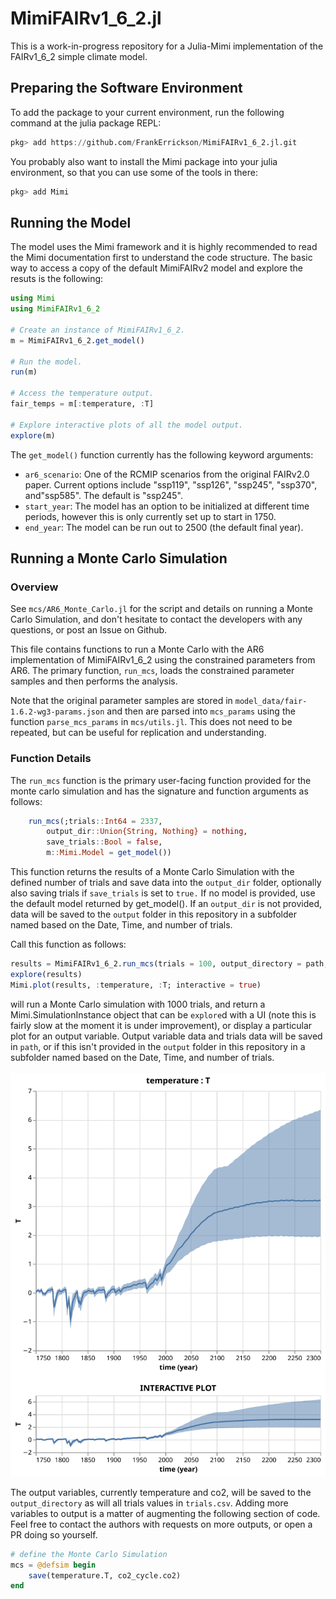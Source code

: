 # MimiFAIRv1_6_2.jl

This is a work-in-progress repository for a Julia-Mimi implementation of the FAIRv1_6_2 simple climate model.

## Preparing the Software Environment

To add the package to your current environment, run the following command at the julia package REPL:

```julia
pkg> add https://github.com/FrankErrickson/MimiFAIRv1_6_2.jl.git
```

You probably also want to install the Mimi package into your julia environment, so that you can use some of the tools in there:

```julia
pkg> add Mimi
```

## Running the Model

The model uses the Mimi framework and it is highly recommended to read the Mimi  documentation first to understand the code structure. The basic way to access a copy of the default MimiFAIRv2 model and explore the resuts is the following:

```julia
using Mimi 
using MimiFAIRv1_6_2

# Create an instance of MimiFAIRv1_6_2.
m = MimiFAIRv1_6_2.get_model() 

# Run the model.
run(m)

# Access the temperature output.
fair_temps = m[:temperature, :T]

# Explore interactive plots of all the model output.
explore(m)
```

The `get_model()` function currently has the following keyword arguments:  

* `ar6_scenario`: One of the RCMIP scenarios from the original FAIRv2.0 paper. Current options include "ssp119", "ssp126", "ssp245", "ssp370", and"ssp585". The default is "ssp245".  
* `start_year`: The model has an option to be initialized at different time periods, however this is only currently set up to start in 1750.
* `end_year`: The model can be run out to 2500 (the default final year).  

## Running a Monte Carlo Simulation

### Overview

See `mcs/AR6_Monte_Carlo.jl` for the script and details on running a Monte Carlo Simulation, and don't hesitate to contact the developers with any questions, or post an Issue on Github.

This file contains functions to run a Monte Carlo with the AR6 implementation of MimiFAIRv1_6_2 using the constrained parameters from AR6. The primary function, `run_mcs`, loads the constrained parameter samples and then performs the analysis. 

Note that the original parameter samples are stored in `model_data/fair-1.6.2-wg3-params.json` and then are parsed into `mcs_params` using the function `parse_mcs_params` in `mcs/utils.jl`.  This does not need to be repeated, but can be useful for replication and understanding.

### Function Details

The `run_mcs` function is the primary user-facing function provided for the monte carlo simulation and has the signature and function arguments as follows:

```julia
    run_mcs(;trials::Int64 = 2337, 
        output_dir::Union{String, Nothing} = nothing, 
        save_trials::Bool = false,
        m::Mimi.Model = get_model())
```

This function returns the results of a Monte Carlo Simulation with the defined 
number of trials and save data into the `output_dir` folder, optionally also saving 
trials if `save_trials` is set to `true.` If no model is provided, use the default
model returned by get_model(). If an `output_dir` is not provided, data will be
saved to the `output` folder in this repository in a subfolder named based on the 
Date, Time, and number of trials.

Call this function as follows:

```julia
results = MimiFAIRv1_6_2.run_mcs(trials = 100, output_directory = path, save_trials = true)
explore(results)
Mimi.plot(results, :temperature, :T; interactive = true)
```
will run a Monte Carlo simulation with 1000 trials, and return a Mimi.SimulationInstance object that can be `explore`d with a UI (note this is fairly slow at the moment it is under improvement), or display a particular plot for an output variable. Output variable data and trials data will be saved in `path`, or if this isn't provided in the `output` folder in this repository in a subfolder named based on the Date, Time, and number of trials.
\
\
![Illustrative Example of FAIR Temperatures (n = 100)](https://github.com/FrankErrickson/MimiFAIRv1_6_2.jl/blob/main/plot_1.svg)

The output variables, currently temperature and co2, will be saved to the `output_directory` as will all trials values in `trials.csv`.  Adding more variables to output is a matter of augmenting the following section of code.  Feel free to contact the authors with requests on more outputs, or open a PR doing so yourself.
```julia
# define the Monte Carlo Simulation
mcs = @defsim begin
    save(temperature.T, co2_cycle.co2)
end
```

